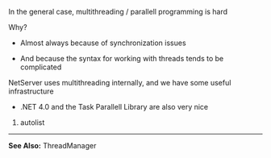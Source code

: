 <properties date="2016-05-11"
SortOrder="48"
/>

In the general case, multithreading / parallell programming is hard

Why?

* Almost always because of synchronization issues

* And because the syntax for working with threads tends to be complicated

NetServer uses multithreading internally, and we have some useful infrastructure

* .NET 4.0 and the Task Parallell Library are also very nice

 

1. autolist

------------------------------------------------------------------------

**See Also:** ThreadManager
